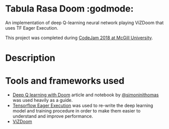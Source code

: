 # Tabula Rasa Doom :godmode:
An implementation of deep Q-learning neural network playing ViZDoom that uses TF Eager Execution.

This project was completed during [CodeJam 2018 at McGill University](https://codejam.mcgilleus.ca).

# Description

# Tools and frameworks used

- [Deep Q learning with Doom](https://github.com/simoninithomas/Deep_reinforcement_learning_Course/blob/master/Deep%20Q%20Learning/Doom/Deep%20Q%20learning%20with%20Doom.ipynb) article and notebook by [@simoninithomas](https://github.com/simoninithomas) was used heavily as a guide.
- [Tensorflow Eager Execution](https://www.tensorflow.org/guide/eager) was used to re-write the deep learning model and training procedure in order to make them easier to understand and improve performance.
- [ViZDoom](https://github.com/mwydmuch/ViZDoom) 
